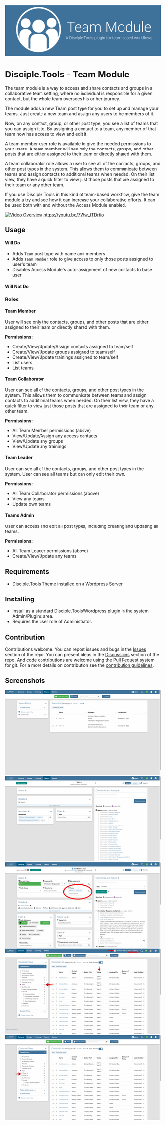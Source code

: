 ![Plugin Banner](documentation/banner.png)

# Disciple.Tools - Team Module

The team module is a way to access and share contacts and groups in a collaborative team setting, where no individual is responsible for a given contact, but the whole team oversees his or her journey.

The module adds a new Team post type for you to set up and manage your teams. Just create a new team and assign any users to be members of it.

Now, on any contact, group, or other post type, you see a list of teams that you can assign it to. By assigning a contact to a team, any member of that team now has access to view and edit it.

A team member user role is available to give the needed permissions to your users. A team member will see only the contacts, groups, and other posts that are either assigned to their team or directly shared with them. 

A team collaborator role allows a user to see all of the contacts, groups, and other post types in the system. This allows them to communicate between teams and assign contacts to additional teams when needed. On their list view, they have a quick filter to view just those posts that are assigned to their team or any other team.

If you use Disciple Tools in this kind of team-based workflow, give the team module a try and see how it can increase your collaborative efforts. It can be used both with and without the Access Module enabled.

[![Video Overview](http://img.youtube.com/vi/7Ww_tTDrtio/0.jpg)](http://www.youtube.com/watch?v=7Ww_tTDrtio)
https://youtu.be/7Ww_tTDrtio
## Usage

#### Will Do

- Adds `Team` post type with name and members
- Adds `Team Member` role to give access to only those posts assigned to user's team
- Disables Access Module's auto-assignment of new contacts to base user

#### Will Not Do

### Roles
#### Team Member
User will see only the contacts, groups, and other posts that are either assigned to their team 
or directly shared with them.

**Permissions:**
- Create/View/Update/Assign contacts assigned to team/self
- Create/View/Update groups assigned to team/self
- Create/View/Update trainings assigned to team/self
- List users
- List teams

#### Team Collaborator
User can see all of the contacts, groups, and other post types in the system. 
This allows them to communicate between teams and assign contacts to additional teams when needed. 
On their list view, they have a quick filter to view just those posts that are assigned to their 
team or any other team.

**Permissions:**
- All Team Member permissions (above)
- View/Update/Assign any access contacts
- View/Update any groups
- View/Update any trainings

#### Team Leader
User can see all of the contacts, groups, and other post types in the system.
User can see all teams but can only edit their own.

**Permissions:**
- All Team Collaborator permissions (above)
- View any teams
- Update own teams

#### Teams Admin
User can access and edit all post types, including creating and updating all teams.

**Permissions:**
- All Team Leader permissions (above)
- Create/View/Update any teams

## Requirements

- Disciple.Tools Theme installed on a Wordpress Server

## Installing

- Install as a standard Disciple.Tools/Wordpress plugin in the system Admin/Plugins area.
- Requires the user role of Administrator.

## Contribution

Contributions welcome. You can report issues and bugs in the
[Issues](https://github.com/cairocoder01/disciple-tools-team-module/issues) section of the repo. You can present ideas
in the [Discussions](https://github.com/cairocoder01/disciple-tools-team-module/discussions) section of the repo. And
code contributions are welcome using the [Pull Request](https://github.com/cairocoder01/disciple-tools-team-module/pulls)
system for git. For a more details on contribution see the
[contribution guidelines](https://github.com/cairocoder01/disciple-tools-team-module/blob/master/CONTRIBUTING.md).


## Screenshots

![screenshot](documentation/screenshots/teams-list.png)
![screenshot](documentation/screenshots/team-detail.png)
![screenshot](documentation/screenshots/contact-assign-team.png)
![screenshot](documentation/screenshots/team-member-contact-list.png)
![screenshot](documentation/screenshots/team-collaborator-contact-list.png)
